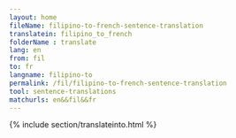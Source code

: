 ```yaml
---
layout: home
fileName: filipino-to-french-sentence-translation
translatein: filipino_to_french
folderName : translate
lang: en
from: fil
to: fr
langname: filipino-to
permalink: /fil/filipino-to-french-sentence-translation
tool: sentence-translations
matchurls: en&&fil&&fr
---
```

{% include section/translateinto.html %}
